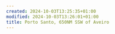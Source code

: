 ```yaml
---
created: 2024-10-03T13:25:35+01:00
modified: 2024-10-03T13:26:01+01:00
title: Porto Santo, 650NM SSW of Aveiro
---
```


